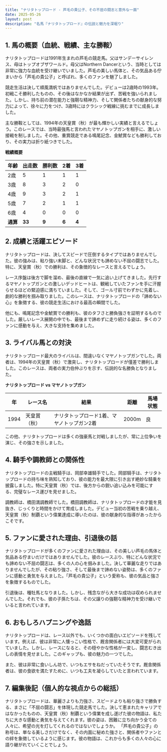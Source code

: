 ```yaml
---
title: "ナリタトップロード - 芦毛の貴公子、その不屈の闘志と意外な一面"
date: 2025-05-26
layout: post
description: "名馬『ナリタトップロード』の伝説と魅力を深堀り"
---
```


## 1. 馬の概要（血統、戦績、主な勝鞍）

ナリタトップロードは1991年生まれの芦毛の競走馬。父はサンデーサイレンス、母はトップオブザワールド。母父はNorthern Dancerという、当時としては非常に強力な血統を受け継いでいました。芦毛の美しい馬体と、その気品ある佇まいから「芦毛の貴公子」と呼ばれ、多くのファンを魅了しました。

競走生活は決して順風満帆ではありませんでした。デビューは2歳時の1993年。初戦こそ勝利したものの、その後はなかなか結果が出ず、苦戦を強いられました。しかし、持ち前の潜在能力と強靭な精神力、そして関係者たちの献身的な努力によって、徐々に力をつけ、3歳時にはクラシック戦線に挑むまでに成長しました。

主な勝鞍としては、1994年の天皇賞（秋）が最も輝かしい実績と言えるでしょう。このレースでは、当時最強馬と言われたマヤノトップガンを相手に、激しい接戦を制しました。その他、重賞競走である鳴尾記念、金鯱賞なども勝利しており、その実力は折り紙つきでした。

**戦績概要**

| 年齢 | 出走数 | 勝利数 | 2着 | 3着 |
|---|---|---|---|---|
| 2歳 | 5 | 1 | 1 | 1 |
| 3歳 | 8 | 3 | 2 | 0 |
| 4歳 | 9 | 3 | 2 | 1 |
| 5歳 | 7 | 2 | 1 | 1 |
| 6歳 | 4 | 0 | 0 | 0 |
| **通算** | **33** | **9** | **6** | **4** |


## 2. 成績と活躍エピソード

ナリタトップロードは、決してスピードで圧倒するタイプではありませんでした。彼の強みは、粘り強い末脚と、どんな状況でも諦めない不屈の闘志でした。特に、天皇賞（秋）での勝利は、その象徴的なレースと言えるでしょう。

レース序盤は後方で脚を溜め、最後の直線で一気に追い上げてきました。先行するマヤノトップガンとの激しいデッドヒートは、観戦していたファンを手に汗握らせるほどの緊迫感に満ちていました。そして、ゴール寸前でわずかに先着し、劇的な勝利を掴み取りました。このレースは、ナリタトップロードの「諦めない心」を象徴する、彼の競走生活における最高の瞬間でした。

他にも、鳴尾記念や金鯱賞での勝利も、彼のタフさと勝負強さを証明するものでした。厳しいレース展開の中でも、最後まで諦めずに走り続ける姿は、多くのファンに感動を与え、大きな支持を集めました。


## 3. ライバル馬との対決

ナリタトップロード最大のライバルは、間違いなくマヤノトップガンでした。両者は、1994年の天皇賞（秋）で激突し、ナリタトップロードが僅差で勝利しました。このレースは、両者の実力伯仲ぶりを示す、伝説的な名勝負となりました。

**ナリタトップロード vs マヤノトップガン**

| 年 | レース名 | 結果 | 距離 | 馬場状態 |
|---|---|---|---|---|
| 1994 | 天皇賞（秋） | ナリタトップロード1着、マヤノトップガン2着 | 2000m | 良 |


この他、ナリタトップロードは多くの強豪馬と対戦しましたが、常に上位争いを演じ、その強さを示しました。


## 4. 騎手や調教師との関係性

ナリタトップロードの主戦騎手は、岡部幸雄騎手でした。岡部騎手は、ナリタトップロードの持ち味を熟知しており、彼の能力を最大限に引き出す絶妙な騎乗を披露しました。特に天皇賞（秋）では、後方からの鋭い追い込みを可能にする、完璧なレース運びを見せました。

調教師は、橋田満調教師でした。橋田調教師は、ナリタトップロードの才能を見抜き、じっくりと時間をかけて育成しました。デビュー当初の苦戦を乗り越え、天皇賞（秋）制覇という偉業達成に導いたのは、彼の献身的な指導があったからこそです。


## 5. ファンに愛された理由、引退後の話

ナリタトップロードが多くのファンに愛された理由は、その美しい芦毛の馬体と気品ある佇まいだけではありませんでした。彼のレースぶり、特にどんな状況でも諦めない不屈の闘志は、多くの人の心を掴みました。決して華麗な走りではありませんでしたが、その粘り強さ、そして最後まで諦めない姿勢は、多くのファンに感動と勇気を与えました。「芦毛の貴公子」という愛称も、彼の気品と強さを象徴するものでした。

引退後は、種牡馬となりました。しかし、残念ながら大きな成功は収められませんでした。それでも、彼の子孫たちは、その父譲りの強靭な精神力を受け継いでいると言われています。


## 6. おもしろハプニングや逸話

ナリタトップロードは、レース以外でも、いくつかの面白いエピソードを残しています。例えば、彼は非常に人懐っこい性格で、厩舎関係者には大変可愛がられていました。しかし、レースになると、その穏やかな性格が一変し、闘志むき出しの表情を見せました。このギャップも、彼の魅力の一つでした。

また、彼は非常に食いしん坊で、いつもエサをねだっていたそうです。厩舎関係者は、彼の食欲を満たすために、いつも工夫を凝らしていたと言われています。


## 7. 編集後記（個人的な視点からの総括）

ナリタトップロードは、華麗さよりも力強さ、スピードよりも粘り強さで勝負する、まさに「不屈の闘志」を体現した競走馬でした。決して恵まれたキャリアではなかったものの、天皇賞（秋）制覇という偉業を成し遂げた彼の物語は、私たちに大きな感動と勇気を与えてくれます。彼の姿は、困難に立ち向かう全ての人々に、希望の光を灯してくれるのではないでしょうか。  「芦毛の貴公子」の称号は、単なる美しさだけでなく、その内面に秘めた強さと、関係者やファンとの絆を象徴しているように感じます。彼の物語は、これからも多くの人々の心に語り継がれていくことでしょう。
